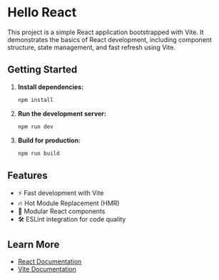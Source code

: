 # Hello React

This project is a simple React application bootstrapped with Vite. It demonstrates the basics of React development, including component structure, state management, and fast refresh using Vite.

## Getting Started

1. **Install dependencies:**
    ```bash
    npm install
    ```

2. **Run the development server:**
    ```bash
    npm run dev
    ```

3. **Build for production:**
    ```bash
    npm run build
    ```

## Features

- ⚡️ Fast development with Vite
- 🔥 Hot Module Replacement (HMR)
- 🧩 Modular React components
- 🛠️ ESLint integration for code quality

## Learn More

- [React Documentation](https://react.dev/)
- [Vite Documentation](https://vitejs.dev/)

